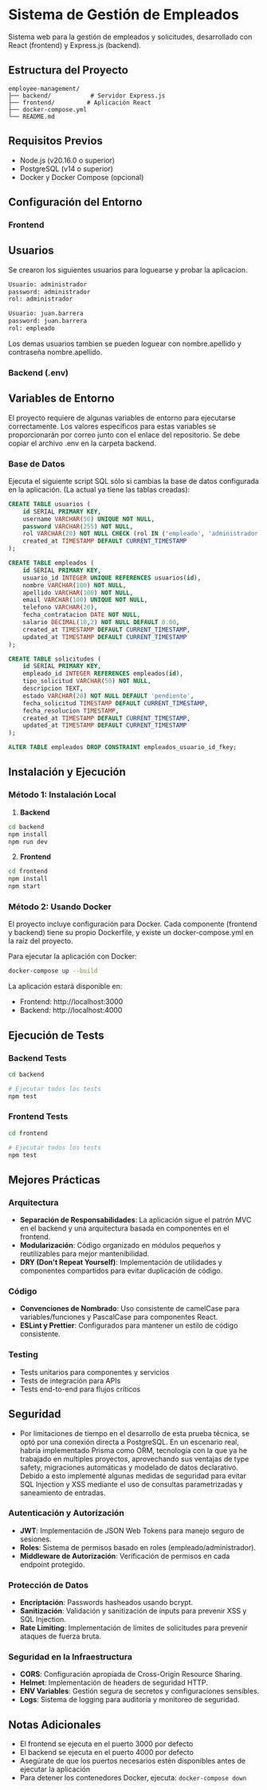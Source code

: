 # Sistema de Gestión de Empleados

Sistema web para la gestión de empleados y solicitudes, desarrollado con React (frontend) y Express.js (backend).

## Estructura del Proyecto

```
employee-management/
├── backend/           # Servidor Express.js
├── frontend/         # Aplicación React
├── docker-compose.yml
└── README.md
```

## Requisitos Previos

- Node.js (v20.16.0 o superior)
- PostgreSQL (v14 o superior)
- Docker y Docker Compose (opcional)

## Configuración del Entorno

### Frontend
## Usuarios
Se crearon los siguientes usuarios para loguearse y probar la aplicacion.
```bash
Usuario: administrador
password: administrador
rol: administrador

Usuario: juan.barrera
password: juan.barrera
rol: empleado
```


Los demas usuarios tambien se pueden loguear con nombre.apellido y contraseña nombre.apellido.

### Backend (.env)
## Variables de Entorno

El proyecto requiere de algunas variables de entorno para ejecutarse correctamente.
Los valores específicos para estas variables se proporcionarán por correo junto con el enlace del repositorio.
Se debe copiar el archivo .env en la carpeta backend.

### Base de Datos

Ejecuta el siguiente script SQL sólo si cambias la base de datos configurada en la aplicación. 
(La actual ya tiene las tablas creadas):

```sql
CREATE TABLE usuarios (
    id SERIAL PRIMARY KEY,
    username VARCHAR(50) UNIQUE NOT NULL,
    password VARCHAR(255) NOT NULL,
    rol VARCHAR(20) NOT NULL CHECK (rol IN ('empleado', 'administrador')),
    created_at TIMESTAMP DEFAULT CURRENT_TIMESTAMP
);

CREATE TABLE empleados (
    id SERIAL PRIMARY KEY,
    usuario_id INTEGER UNIQUE REFERENCES usuarios(id),
    nombre VARCHAR(100) NOT NULL,
    apellido VARCHAR(100) NOT NULL,
    email VARCHAR(100) UNIQUE NOT NULL,
    telefono VARCHAR(20),
    fecha_contratacion DATE NOT NULL,
    salario DECIMAL(10,2) NOT NULL DEFAULT 0.00,
    created_at TIMESTAMP DEFAULT CURRENT_TIMESTAMP,
    updated_at TIMESTAMP DEFAULT CURRENT_TIMESTAMP
);

CREATE TABLE solicitudes (
    id SERIAL PRIMARY KEY,
    empleado_id INTEGER REFERENCES empleados(id),
    tipo_solicitud VARCHAR(50) NOT NULL,
    descripcion TEXT,
    estado VARCHAR(20) NOT NULL DEFAULT 'pendiente',
    fecha_solicitud TIMESTAMP DEFAULT CURRENT_TIMESTAMP,
    fecha_resolucion TIMESTAMP,
    created_at TIMESTAMP DEFAULT CURRENT_TIMESTAMP,
    updated_at TIMESTAMP DEFAULT CURRENT_TIMESTAMP
);

ALTER TABLE empleados DROP CONSTRAINT empleados_usuario_id_fkey;
```

## Instalación y Ejecución

### Método 1: Instalación Local

1. **Backend**
```bash
cd backend
npm install
npm run dev
```

2. **Frontend**
```bash
cd frontend
npm install
npm start
```

### Método 2: Usando Docker

El proyecto incluye configuración para Docker. Cada componente (frontend y backend) tiene su propio Dockerfile, y existe un docker-compose.yml en la raíz del proyecto.

Para ejecutar la aplicación con Docker:

```bash
docker-compose up --build
```

La aplicación estará disponible en:
- Frontend: http://localhost:3000
- Backend: http://localhost:4000

## Ejecución de Tests

### Backend Tests
```bash
cd backend

# Ejecutar todos los tests
npm test

```

### Frontend Tests
```bash
cd frontend

# Ejecutar todos los tests
npm test

```

## Mejores Prácticas

### Arquitectura
- **Separación de Responsabilidades**: La aplicación sigue el patrón MVC en el backend y una arquitectura basada en componentes en el frontend.
- **Modularización**: Código organizado en módulos pequeños y reutilizables para mejor mantenibilidad.
- **DRY (Don't Repeat Yourself)**: Implementación de utilidades y componentes compartidos para evitar duplicación de código.

### Código
- **Convenciones de Nombrado**: Uso consistente de camelCase para variables/funciones y PascalCase para componentes React.
- **ESLint y Prettier**: Configurados para mantener un estilo de código consistente.

### Testing
- Tests unitarios para componentes y servicios
- Tests de integración para APIs
- Tests end-to-end para flujos críticos

## Seguridad
- Por limitaciones de tiempo en el desarrollo de esta prueba técnica, se optó por una conexión directa a PostgreSQL. En un escenario real, habría implementado Prisma como ORM, tecnología con la que ya he trabajado en multiples proyectos, aprovechando sus ventajas de type safety, migraciones automáticas y modelado de datos declarativo.
Debido a esto implementé algunas medidas de seguridad para evitar SQL Injection y XSS mediante el uso de consultas parametrizadas y saneamiento de entradas.

### Autenticación y Autorización
- **JWT**: Implementación de JSON Web Tokens para manejo seguro de sesiones.
- **Roles**: Sistema de permisos basado en roles (empleado/administrador).
- **Middleware de Autorización**: Verificación de permisos en cada endpoint protegido.

### Protección de Datos
- **Encriptación**: Passwords hasheados usando bcrypt.
- **Sanitización**: Validación y sanitización de inputs para prevenir XSS y SQL Injection.
- **Rate Limiting**: Implementación de límites de solicitudes para prevenir ataques de fuerza bruta.

### Seguridad en la Infraestructura
- **CORS**: Configuración apropiada de Cross-Origin Resource Sharing.
- **Helmet**: Implementación de headers de seguridad HTTP.
- **ENV Variables**: Gestión segura de secretos y configuraciones sensibles.
- **Logs**: Sistema de logging para auditoría y monitoreo de seguridad.

## Notas Adicionales

- El frontend se ejecuta en el puerto 3000 por defecto
- El backend se ejecuta en el puerto 4000 por defecto
- Asegúrate de que los puertos necesarios estén disponibles antes de ejecutar la aplicación
- Para detener los contenedores Docker, ejecuta: `docker-compose down`